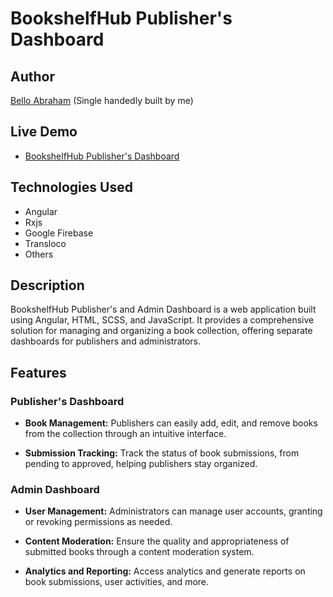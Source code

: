 # BookshelfHub Publisher's Dashboard

## Author

[Bello Abraham](https://www.linkedin.com/in/belloabraham) (Single handedly built by me)

## Live Demo

- [BookshelfHub Publisher's Dashboard](https://pubs-bookshelhub.firebaseapp.com/)

## Technologies Used

- Angular
- Rxjs
- Google Firebase
- Transloco
- Others

## Description

BookshelfHub Publisher's and Admin Dashboard is a web application built using Angular, HTML, SCSS, and JavaScript. It provides a comprehensive solution for managing and organizing a book collection, offering separate dashboards for publishers and administrators.

## Features

### Publisher's Dashboard

- **Book Management:**
  Publishers can easily add, edit, and remove books from the collection through an intuitive interface.

- **Submission Tracking:**
  Track the status of book submissions, from pending to approved, helping publishers stay organized.

### Admin Dashboard

- **User Management:**
  Administrators can manage user accounts, granting or revoking permissions as needed.

- **Content Moderation:**
  Ensure the quality and appropriateness of submitted books through a content moderation system.

- **Analytics and Reporting:**
  Access analytics and generate reports on book submissions, user activities, and more.
